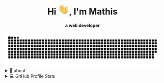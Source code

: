<div align="center">
  
<h1 align="center">Hi <img width="35" src="https://github.com/1999AZZAR/1999AZZAR/blob/main/resources/img/waving.gif">, I'm Mathis</h1>
<h4 align="center">a web developer</h4>
</div>

<div align="center">
  <a href="">
  <img  src="https://github.com/1999AZZAR/1999AZZAR/blob/main/resources/img/grid-snake.svg"
       alt="snake" /></a>
</div>

<details>
  <summary>🧮 about</summary>
  <div>
  <ul>
    <li>🔭 I’m currently working as an analyst consultant</li>
    <li>🌱 I’m currently learning remote development with Gitpod</li>
    <li>😄 Pronouns: he/him</li>
  </ul>
    </div>
</details>

<details> 
  <summary>💻 GitHub Profile Stats</summary>
  <div>
    <h2 align="center"> 📊 Github stats </h2>
      <br/>
        <p align="center">
          <a href="https://github.com/matcharr/">
          <img src="https://github-readme-stats.vercel.app/api/top-langs?username=matcharr&layout=compact&theme=calm&show_icons=true&hide=html,ruby,css" alt="matcharr :: Top Langs" /></a>
        </p>
        <p align="center">
          <a href="https://github.com/matcharr/">
          <img width="49.5%" src="https://github-readme-stats.vercel.app/api?username=matcharr&theme=calm&show_icons=true"/>
          <img width="49.5%" src="https://github-readme-streak-stats.herokuapp.com/?user=matcharr&theme=calm" />
          </a>
       </p>
  </div>    
</details>
